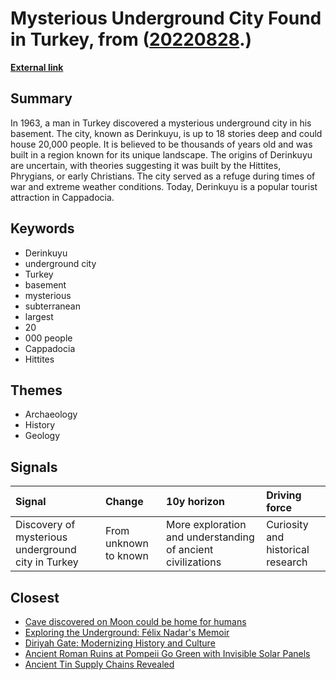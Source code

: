 # __Mysterious Underground City Found in Turkey__, from ([20220828](https://kghosh.substack.com/p/20220828).)

__[External link](https://bigthink.com/strange-maps/derinkuyu-underground-city/)__



## Summary

In 1963, a man in Turkey discovered a mysterious underground city in his basement. The city, known as Derinkuyu, is up to 18 stories deep and could house 20,000 people. It is believed to be thousands of years old and was built in a region known for its unique landscape. The origins of Derinkuyu are uncertain, with theories suggesting it was built by the Hittites, Phrygians, or early Christians. The city served as a refuge during times of war and extreme weather conditions. Today, Derinkuyu is a popular tourist attraction in Cappadocia.

## Keywords

* Derinkuyu
* underground city
* Turkey
* basement
* mysterious
* subterranean
* largest
* 20
* 000 people
* Cappadocia
* Hittites

## Themes

* Archaeology
* History
* Geology

## Signals

| Signal                                             | Change                | 10y horizon                                                 | Driving force                     |
|:---------------------------------------------------|:----------------------|:------------------------------------------------------------|:----------------------------------|
| Discovery of mysterious underground city in Turkey | From unknown to known | More exploration and understanding of ancient civilizations | Curiosity and historical research |

## Closest

* [Cave discovered on Moon could be home for humans](e9c93dd3ce532ddc97ede21eab466bed)
* [Exploring the Underground: Félix Nadar's Memoir](33772f19bf7d82358072109949ef24b5)
* [Diriyah Gate: Modernizing History and Culture](8a6d9cd006acf1a98de5163e4b1d8b63)
* [Ancient Roman Ruins at Pompeii Go Green with Invisible Solar Panels](417d54f0e3fadd969f3f7fac0a03c99f)
* [Ancient Tin Supply Chains Revealed](7b0e1c9311dae19679aa54d541ef47f0)